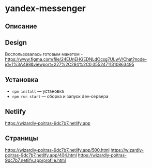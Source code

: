 # yandex-messenger

## Описание

## Design

Воспользовалась готовым макетом -https://www.figma.com/file/24EUnEHGEDNLdOcxg7ULwV/Chat?node-id=1%3A498&viewport=227%2C284%2C0.05524711310863495

## Установка

- `npm install` — установка
- `npm run start` — сборка и запуск dev-сервера


## Netlify

https://wizardly-poitras-9dc7b7.netlify.app

## Страницы 
https://wizardly-poitras-9dc7b7.netlify.app/500.html
https://wizardly-poitras-9dc7b7.netlify.app/404.html
https://wizardly-poitras-9dc7b7.netlify.app/profile.html
